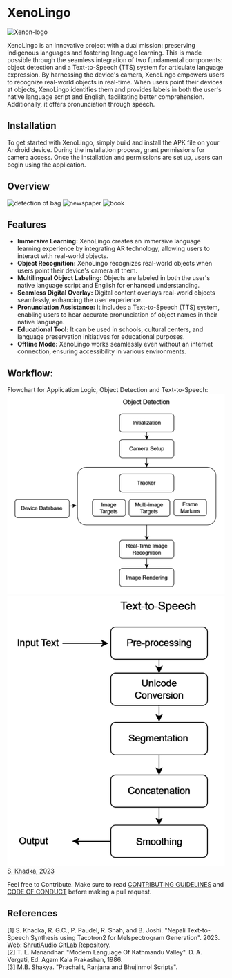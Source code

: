 # XenoLingo


<img  src="./Assets/images/logo.png"  width="736"  height="100"  alt="Xenon-logo"/>

XenoLingo is an innovative project with a dual mission: preserving indigenous languages and fostering language learning. This is made possible through the seamless integration of two fundamental components: object detection and a Text-to-Speech (TTS) system for articulate language expression. By harnessing the device's camera, XenoLingo empowers users to recognize real-world objects in real-time. When users point their devices at objects, XenoLingo identifies them and provides labels in both the user's native language script and English, facilitating better comprehension. Additionally, it offers pronunciation through speech. 

## Installation
To get started with XenoLingo, simply build and install the APK file on your Android device. During the installation process, grant permissions for camera access. Once the installation and permissions are set up, users can begin using the application.

## Overview
<p float = "left">
  <img  src="./Assets/images/bag.png" height="300"  alt="detection of bag"/>
  <img  src="./Assets/images/newspaper.png" height="300"  alt="newspaper"/>
  <img  src="./Assets/images/book.png" height="300"  alt="book"/>
</p>


## Features
- **Immersive Learning:** XenoLingo creates an immersive language learning experience by integrating AR technology, allowing users to interact with real-world objects.
- **Object Recognition:** XenoLingo recognizes real-world objects when users point their device's camera at them.
- **Multilingual Object Labeling:** Objects are labeled in both the user's native language script and English for enhanced understanding.
- **Seamless Digital Overlay:** Digital content overlays real-world objects seamlessly, enhancing the user experience.
- **Pronunciation Assistance:** It includes a Text-to-Speech (TTS) system, enabling users to hear accurate pronunciation of object names in their native language.
- **Educational Tool:** It can be used in schools, cultural centers, and language preservation initiatives for educational purposes.
- **Offline Mode:** XenoLingo works seamlessly even without an internet connection, ensuring accessibility in various environments.

## Workflow:

Flowchart for Application Logic, Object Detection and Text-to-Speech:
<img src='./Assets/images/flowchart1bg.png' alt='Object-Detection'>
</br>
<img src ="./Assets/images/flowchart2bg.png" alt="Text-To-Speech">[S. Khadka, 2023](#references)

Feel free to Contribute. Make sure to read [CONTRIBUTING GUIDELINES](./CONTRIBUTING.md) and [CODE OF CONDUCT](./CODE_OF_CONDUCT.md) before making a pull request.
## References

[1] S. Khadka, R. G.C., P. Paudel,  R. Shah, and B. Joshi. "Nepali Text-to-Speech Synthesis using Tacotron2 for Melspectrogram Generation". 2023. 
Web: [ShrutiAudio GitLab Repository](https://gitlab.com/shrutiaudio/shrutiaudio). </br>
[2] T. L. Manandhar. "Modern Language Of Kathmandu Valley". D. A. Vergati, Ed.  Agam Kala  Prakashan, 1986. </br>
[3] M.B. Shakya. "Prachalit, Ranjana and Bhujinmol Scripts". </br>
